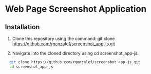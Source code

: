 
# Web Page Screenshot Application




## Installation

1. Clone this repository using the command:
git clone https://github.com/rgonzalef/screenshot_app-js.git

2. Navigate into the cloned directory using cd screenshot_app-js.

```bash
  git clone https://github.com/rgonzalef/screenshot_app-js.git
  cd screenshot_app-js
```
